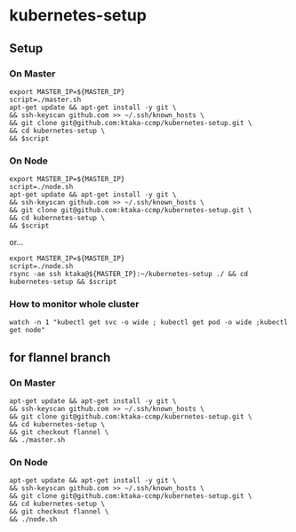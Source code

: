 # kubernetes-setup

## Setup

### On Master

```
export MASTER_IP=${MASTER_IP}
script=./master.sh
apt-get update && apt-get install -y git \
&& ssh-keyscan github.com >> ~/.ssh/known_hosts \
&& git clone git@github.com:ktaka-ccmp/kubernetes-setup.git \
&& cd kubernetes-setup \
&& $script
```

### On Node

```
export MASTER_IP=${MASTER_IP}
script=./node.sh
apt-get update && apt-get install -y git \
&& ssh-keyscan github.com >> ~/.ssh/known_hosts \
&& git clone git@github.com:ktaka-ccmp/kubernetes-setup.git \
&& cd kubernetes-setup \
&& $script
```

or...

```
export MASTER_IP=${MASTER_IP}
script=./node.sh
rsync -ae ssh ktaka@${MASTER_IP}:~/kubernetes-setup ./ && cd kubernetes-setup && $script
```

### How to monitor whole cluster

```
watch -n 1 "kubectl get svc -o wide ; kubectl get pod -o wide ;kubectl get node"
```


## for flannel branch

### On Master

```
apt-get update && apt-get install -y git \
&& ssh-keyscan github.com >> ~/.ssh/known_hosts \
&& git clone git@github.com:ktaka-ccmp/kubernetes-setup.git \
&& cd kubernetes-setup \
&& git checkout flannel \
&& ./master.sh
```

### On Node

```
apt-get update && apt-get install -y git \
&& ssh-keyscan github.com >> ~/.ssh/known_hosts \
&& git clone git@github.com:ktaka-ccmp/kubernetes-setup.git \
&& cd kubernetes-setup \
&& git checkout flannel \
&& ./node.sh
```

